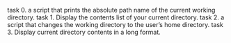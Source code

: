 task 0. a script that prints the absolute path name of the current working directory.
task 1. Display the contents list of your current directory.
task 2. a script that changes the working directory to the user’s home directory.
task 3. Display current directory contents in a long format.

